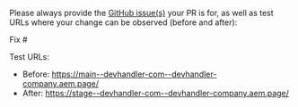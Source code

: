 Please always provide the [GitHub issue(s)](../issues) your PR is for, as well as test URLs where your change can be observed (before and after):

Fix #<gh-issue-id>

Test URLs:
- Before: https://main--devhandler-com--devhandler-company.aem.page/
- After: https://stage--devhandler-com--devhandler-company.aem.page/
